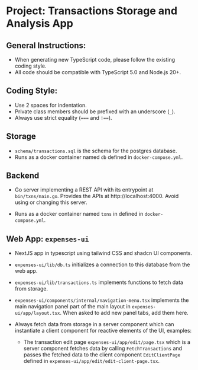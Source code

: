 # Project: Transactions Storage and Analysis App

## General Instructions:

- When generating new TypeScript code, please follow the existing coding style.
- All code should be compatible with TypeScript 5.0 and Node.js 20+.

## Coding Style:

- Use 2 spaces for indentation.
- Private class members should be prefixed with an underscore (`_`).
- Always use strict equality (`===` and `!==`).

## Storage

- `schema/transactions.sql` is the schema for the postgres database.
- Runs as a docker container named `db` defined in `docker-compose.yml`.

## Backend

- Go server implementing a REST API with its entrypoint at `bin/txns/main.go`.
  Provides the APIs at http://localhost:4000. Avoid using or changing this
  server.

- Runs as a docker container named `txns` in defined in `docker-compose.yml`.

## Web App: `expenses-ui`

- NextJS app in typescript using tailwind CSS and shadcn UI components.
- `expenses-ui/lib/db.ts` initializes a connection to this database from
  the web app.

- `expenses-ui/lib/transactions.ts` implements functions to fetch data from
  storage.

- `expenses-ui/components/internal/navigation-menu.tsx` implements the main
  navigation panel part of the main layout in `expenses-ui/app/layout.tsx`.
  When asked to add new panel tabs, add them here.

- Always fetch data from storage in a server component which can instantiate a
  client component for reactive elements of the UI, examples:
  - The transaction edit page `expenses-ui/app/edit/page.tsx` which is a server
    component fetches data by calling `FetchTransactions` and passes the fetched
    data to the client component `EditClientPage` defined in
    `expenses-ui/app/edit/edit-client-page.tsx`.
